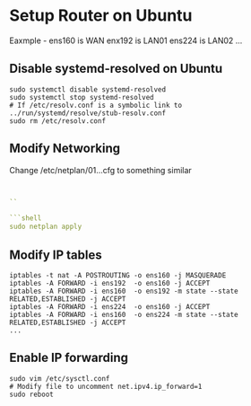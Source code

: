 # Setup Router on Ubuntu

Eaxmple - 
ens160 is WAN
enx192 is LAN01
ens224 is LAN02
...

## Disable systemd-resolved on Ubuntu
```shell
sudo systemctl disable systemd-resolved
sudo systemctl stop systemd-resolved
# If /etc/resolv.conf is a symbolic link to ../run/systemd/resolve/stub-resolv.conf
sudo rm /etc/resolv.conf
```

## Modify Networking
Change /etc/netplan/01...cfg to something similar
```yaml


``

```shell
sudo netplan apply
```

## Modify IP tables

```shell
iptables -t nat -A POSTROUTING -o ens160 -j MASQUERADE
iptables -A FORWARD -i ens192  -o ens160 -j ACCEPT
iptables -A FORWARD -i ens160  -o ens192 -m state --state RELATED,ESTABLISHED -j ACCEPT
iptables -A FORWARD -i ens224  -o ens160 -j ACCEPT
iptables -A FORWARD -i ens160  -o ens224 -m state --state RELATED,ESTABLISHED -j ACCEPT
...
```

## Enable IP forwarding 

```shell 
sudo vim /etc/sysctl.conf 
# Modify file to uncomment net.ipv4.ip_forward=1
sudo reboot
```

```

